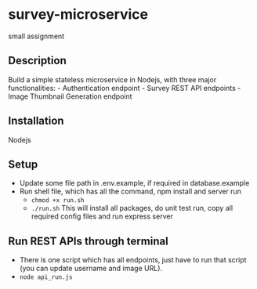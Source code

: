 # survey-microservice
small assignment

## Description
  Build a simple stateless microservice in Nodejs, with three major functionalities:
    - Authentication endpoint
    - Survey REST API endpoints
    - Image Thumbnail Generation endpoint

## Installation
Nodejs

## Setup
   - Update some file path in .env.example, if required in database.example
   - Run shell file, which has all the command, npm install and server run
        - `chmod +x run.sh`
        - `./run.sh`
    This will install all packages, do unit test run, copy all required config files and run express server

## Run REST APIs through terminal
   - There is one script which has all endpoints, just have to run that script (you can update username and image URL).
   - `node api_run.js`
